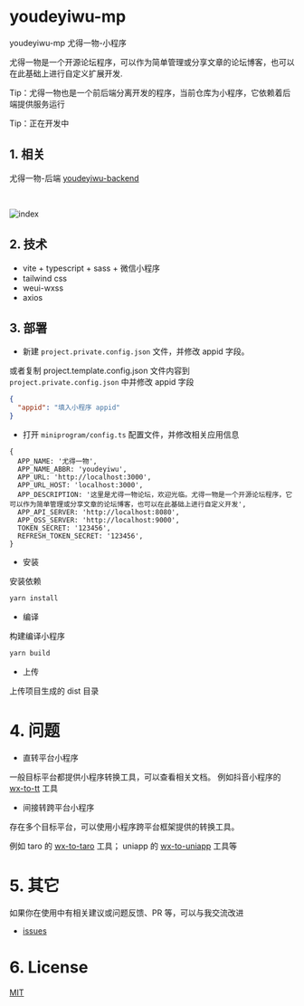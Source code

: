 # youdeyiwu-mp

youdeyiwu-mp 尤得一物-小程序

尤得一物是一个开源论坛程序，可以作为简单管理或分享文章的论坛博客，也可以在此基础上进行自定义扩展开发.

Tip：尤得一物也是一个前后端分离开发的程序，当前仓库为小程序，它依赖着后端提供服务运行

Tip：正在开发中

## 1. 相关

尤得一物-后端 [youdeyiwu-backend](https://github.com/dafengzhen/youdeyiwu-backend)

<br />

![index](https://s1.ax1x.com/2023/02/12/pS5bkb4.png "index")

## 2. 技术

- vite + typescript + sass + 微信小程序
- tailwind css
- weui-wxss
- axios

## 3. 部署

- 新建 ```project.private.config.json``` 文件，并修改 appid 字段。

或者复制 project.template.config.json 文件内容到 ```project.private.config.json``` 中并修改 appid 字段

```json
{
  "appid": "填入小程序 appid"
}
```

- 打开 ```miniprogram/config.ts``` 配置文件，并修改相关应用信息

```text
{
  APP_NAME: '尤得一物',
  APP_NAME_ABBR: 'youdeyiwu',
  APP_URL: 'http://localhost:3000',
  APP_URL_HOST: 'localhost:3000',
  APP_DESCRIPTION: '这里是尤得一物论坛，欢迎光临。尤得一物是一个开源论坛程序，它可以作为简单管理或分享文章的论坛博客，也可以在此基础上进行自定义开发',
  APP_API_SERVER: 'http://localhost:8080',
  APP_OSS_SERVER: 'http://localhost:9000',
  TOKEN_SECRET: '123456',
  REFRESH_TOKEN_SECRET: '123456',
}
```

- 安装

安装依赖

```bash
yarn install
```

- 编译

构建编译小程序

```bash
yarn build
```

- 上传

上传项目生成的 dist 目录

# 4. 问题

- 直转平台小程序

一般目标平台都提供小程序转换工具，可以查看相关文档。
例如抖音小程序的 [wx-to-tt](https://developer.open-douyin.com/docs/resource/zh-CN/mini-app/develop/developer-instrument/development-assistance/one-key-move 'wx-to-tt')
工具

- 间接转跨平台小程序

存在多个目标平台，可以使用小程序跨平台框架提供的转换工具。

例如 taro 的 [wx-to-taro](https://docs.taro.zone/docs/taroize 'wx-to-taro') 工具；
uniapp 的 [wx-to-uniapp](https://ask.dcloud.net.cn/article/35786 'wx-to-uniapp') 工具等

# 5. 其它

如果你在使用中有相关建议或问题反馈、PR 等，可以与我交流改进

- [issues](https://github.com/dafengzhen/youdeyiwu-mp/issues)

# 6. License

[MIT](https://opensource.org/licenses/MIT)
